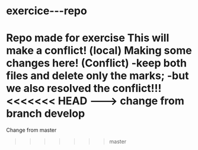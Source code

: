 # exercice---repo
Repo made for exercise
This will make a conflict! (local)
Making some changes here! (Conflict)
-keep both files and delete only the marks; 
-but we also resolved the conflict!!!
<<<<<<< HEAD
---> change from branch develop
=======
Change from master
>>>>>>> master
